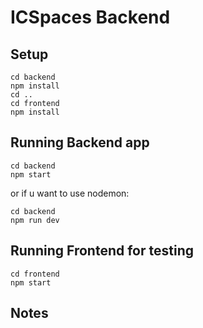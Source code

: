 # ICSpaces Backend

## Setup
```
cd backend
npm install
cd ..
cd frontend
npm install
```

## Running Backend app
```
cd backend
npm start
```

or if u want to use nodemon:
```
cd backend
npm run dev
```

## Running Frontend for testing
```
cd frontend
npm start
```

## Notes
